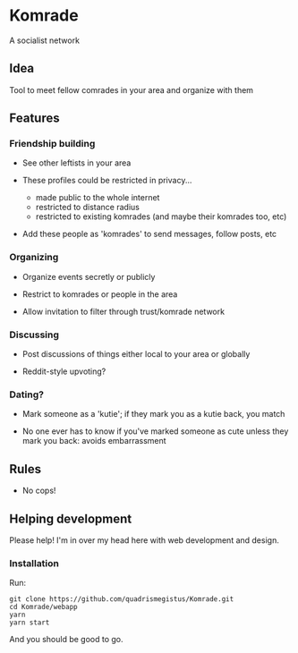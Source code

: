 # Komrade

A socialist network

## Idea

Tool to meet fellow comrades in your area and organize with them

## Features

### Friendship building

*  See other leftists in your area

* These profiles could be restricted in privacy...
	* made public to the whole internet
	* restricted to distance radius
    * restricted to existing komrades (and maybe their komrades too, etc)

* Add these people as 'komrades' to send messages, follow posts, etc

### Organizing

* Organize events secretly or publicly

* Restrict to komrades or people in the area

* Allow invitation to filter through trust/komrade network


### Discussing

* Post discussions of things either local to your area or globally

* Reddit-style upvoting?


### Dating?

* Mark someone as a 'kutie'; if they mark you as a kutie back, you match

* No one ever has to know if you've marked someone as cute unless they mark you back: avoids embarrassment


## Rules

*   No cops!

## Helping development

Please help! I'm in over my head here with web development and design.

### Installation

Run:

```
git clone https://github.com/quadrismegistus/Komrade.git
cd Komrade/webapp
yarn
yarn start
```

And you should be good to go.
